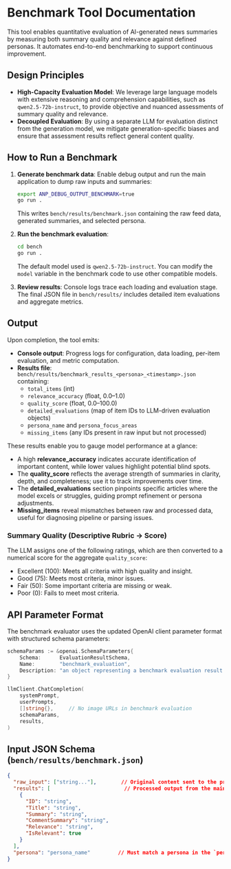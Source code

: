 # Benchmark Tool Documentation

This tool enables quantitative evaluation of AI-generated news summaries by measuring both summary quality and relevance against defined personas. It automates end-to-end benchmarking to support continuous improvement.

## Design Principles
- **High-Capacity Evaluation Model**: We leverage large language models with extensive reasoning and comprehension capabilities, such as `qwen2.5-72b-instruct`, to provide objective and nuanced assessments of summary quality and relevance.
- **Decoupled Evaluation**: By using a separate LLM for evaluation distinct from the generation model, we mitigate generation-specific biases and ensure that assessment results reflect general content quality.

## How to Run a Benchmark

1. **Generate benchmark data**:
   Enable debug output and run the main application to dump raw inputs and summaries:
   ```bash
   export ANP_DEBUG_OUTPUT_BENCHMARK=true
   go run .
   ```
   This writes `bench/results/benchmark.json` containing the raw feed data, generated summaries, and selected persona.

2. **Run the benchmark evaluation**:
   ```bash
   cd bench
   go run .
   ```
   
   The default model used is `qwen2.5-72b-instruct`. You can modify the `model` variable in the benchmark code to use other compatible models.

3. **Review results**:
   Console logs trace each loading and evaluation stage. The final JSON file in `bench/results/` includes detailed item evaluations and aggregate metrics.

## Output

Upon completion, the tool emits:

- **Console output**: Progress logs for configuration, data loading, per-item evaluation, and metric computation.
- **Results file**: `bench/results/benchmark_results_<persona>_<timestamp>.json` containing:
  - `total_items` (int)
  - `relevance_accuracy` (float, 0.0–1.0)
  - `quality_score` (float, 0.0–100.0)
  - `detailed_evaluations` (map of item IDs to LLM-driven evaluation objects)
  - `persona_name` and `persona_focus_areas`
  - `missing_items` (any IDs present in raw input but not processed)

These results enable you to gauge model performance at a glance:
- A high **relevance_accuracy** indicates accurate identification of important content, while lower values highlight potential blind spots.
- The **quality_score** reflects the average strength of summaries in clarity, depth, and completeness; use it to track improvements over time.
- The **detailed_evaluations** section pinpoints specific articles where the model excels or struggles, guiding prompt refinement or persona adjustments.
- **Missing_items** reveal mismatches between raw and processed data, useful for diagnosing pipeline or parsing issues.

### Summary Quality (Descriptive Rubric -> Score)
The LLM assigns one of the following ratings, which are then converted to a numerical score for the aggregate `quality_score`:
- Excellent (100): Meets all criteria with high quality and insight.
- Good (75): Meets most criteria, minor issues.
- Fair (50): Some important criteria are missing or weak.
- Poor (0): Fails to meet most criteria.

## API Parameter Format

The benchmark evaluator uses the updated OpenAI client parameter format with structured schema parameters:

```go
schemaParams := &openai.SchemaParameters{
    Schema:      EvaluationResultSchema,
    Name:        "benchmark_evaluation",
    Description: "an object representing a benchmark evaluation result (quality and relevance)",
}

llmClient.ChatCompletion(
    systemPrompt,
    userPrompts,
    []string{},     // No image URLs in benchmark evaluation
    schemaParams,
    results,
)
```

## Input JSON Schema (`bench/results/benchmark.json`)
```json
{
  "raw_input": ["string..."],        // Original content sent to the processor
  "results": [                        // Processed output from the main tool
    {
      "ID": "string",
      "Title": "string",
      "Summary": "string",
      "CommentSummary": "string",
      "Relevance": "string",
      "IsRelevant": true
    }
  ],
  "persona": "persona_name"         // Must match a persona in the `personas/` directory
}
```
